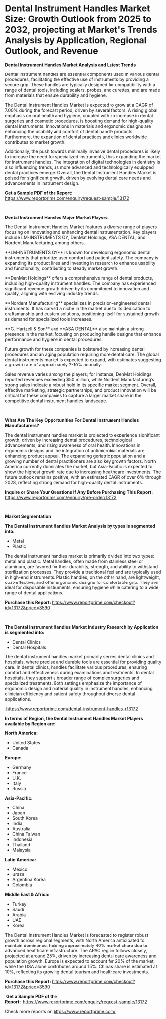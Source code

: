 <p><h1>Dental Instrument Handles Market Size: Growth Outlook from 2025 to 2032, projecting at Market's Trends Analysis by Application, Regional Outlook, and Revenue</h1></p><p><strong>Dental Instrument Handles Market Analysis and Latest Trends</strong></p>
<p><p>Dental instrument handles are essential components used in various dental procedures, facilitating the effective use of instruments by providing a secure grip. These handles are typically designed for compatibility with a range of dental tools, including scalers, probes, and curettes, and are made from materials that ensure durability and hygiene.</p><p>The Dental Instrument Handles Market is expected to grow at a CAGR of 7.00% during the forecast period, driven by several factors. A rising global emphasis on oral health and hygiene, coupled with an increase in dental surgeries and cosmetic procedures, is boosting demand for high-quality dental instruments. Innovations in materials and ergonomic designs are enhancing the usability and comfort of dental handle products. Furthermore, the expansion of dental practices and clinics worldwide contributes to market growth. </p><p>Additionally, the push towards minimally invasive dental procedures is likely to increase the need for specialized instruments, thus expanding the market for instrument handles. The integration of digital technologies in dentistry is also influencing trends, as more advanced and technologically equipped dental practices emerge. Overall, the Dental Instrument Handles Market is poised for significant growth, driven by evolving dental care needs and advancements in instrument design.</p></p>
<p><strong>Get a Sample PDF of the Report:&nbsp;</strong> <a href="https://www.reportprime.com/enquiry/request-sample/13172?utm_campaign=3055&utm_medium=2&utm_source=Github&utm_content=ia&utm_term=19032025&utm_id=dental-instrument-handles">https://www.reportprime.com/enquiry/request-sample/13172</a></p>
<p>&nbsp;</p>
<p><strong>Dental Instrument Handles Major Market Players</strong></p>
<p><p>The Dental Instrument Handles Market features a diverse range of players focusing on innovating and enhancing dental instrumentation. Key players include LM-INSTRUMENTS OY, DenMat Holdings, ASA DENTAL, and Nordent Manufacturing, among others.</p><p>**LM-INSTRUMENTS OY** is known for developing ergonomic dental instruments that prioritize user comfort and patient safety. The company is expanding its product lines and investing in research to enhance usability and functionality, contributing to steady market growth.</p><p>**DenMat Holdings** offers a comprehensive range of dental products, including high-quality instrument handles. The company has experienced significant revenue growth driven by its commitment to innovation and quality, aligning with evolving industry trends.</p><p>**Nordent Manufacturing** specializes in precision-engineered dental instruments. It has carved a niche in the market due to its dedication to craftsmanship and custom solutions, positioning itself for sustained growth as demand for specialized tools increases.</p><p>**G. Hartzell & Son** and **ASA DENTAL** also maintain a strong presence in the market, focusing on producing handle designs that enhance performance and hygiene in dental procedures.</p><p>Future growth for these companies is bolstered by increasing dental procedures and an aging population requiring more dental care. The global dental instruments market is expected to expand, with estimates suggesting a growth rate of approximately 7-10% annually.</p><p>Sales revenue varies among the players; for instance, DenMat Holdings reported revenues exceeding $50 million, while Nordent Manufacturing’s strong sales indicate a robust hold in its specific market segment. Overall, effective marketing, strategic partnerships, and product innovation will be critical for these companies to capture a larger market share in the competitive dental instrument handles landscape.</p></p>
<p>&nbsp;</p>
<p><strong>What Are The Key Opportunities For Dental Instrument Handles Manufacturers?</strong></p>
<p><p>The dental instrument handles market is projected to experience significant growth, driven by increasing dental procedures, technological advancements, and rising awareness of oral health. Innovations in ergonomic designs and the integration of antimicrobial materials are enhancing product appeal. The expanding geriatric population and a growing number of dental practitioners are also key growth factors. North America currently dominates the market, but Asia-Pacific is expected to show the highest growth rate due to increasing healthcare investments. The future outlook remains positive, with an estimated CAGR of over 6% through 2028, reflecting strong demand for high-quality dental instruments.</p></p>
<p><strong>Inquire or Share Your Questions If Any Before Purchasing This Report:</strong> <a href="https://www.reportprime.com/enquiry/pre-order/13172?utm_campaign=3055&utm_medium=2&utm_source=Github&utm_content=ia&utm_term=19032025&utm_id=dental-instrument-handles">https://www.reportprime.com/enquiry/pre-order/13172</a></p>
<p>&nbsp;</p>
<p><strong>Market Segmentation</strong></p>
<p><strong>The Dental Instrument Handles Market Analysis by types is segmented into:</strong></p>
<p><ul><li>Metal</li><li>Plastic</li></ul></p>
<p><p>The dental instrument handles market is primarily divided into two types: metal and plastic. Metal handles, often made from stainless steel or aluminum, are favored for their durability, strength, and ability to withstand sterilization processes. They provide a traditional feel and are typically used in high-end instruments. Plastic handles, on the other hand, are lightweight, cost-effective, and offer ergonomic designs for comfortable grip. They are ideal for disposable instruments, ensuring hygiene while catering to a wide range of dental applications.</p></p>
<p><strong>Purchase this Report:&nbsp;</strong><a href="https://www.reportprime.com/checkout?id=13172&price=3590&utm_campaign=3055&utm_medium=2&utm_source=Github&utm_content=ia&utm_term=19032025&utm_id=dental-instrument-handles">https://www.reportprime.com/checkout?id=13172&price=3590</a></p>
<p>&nbsp;</p>
<p><strong>The Dental Instrument Handles Market Industry Research by Application is segmented into:</strong></p>
<p><ul><li>Dental Clinics</li><li>Dental Hospitals</li></ul></p>
<p><p>The dental instrument handles market primarily serves dental clinics and hospitals, where precise and durable tools are essential for providing quality care. In dental clinics, handles facilitate various procedures, ensuring comfort and effectiveness during examinations and treatments. In dental hospitals, they support a broader range of complex surgeries and specialized treatments. Both settings emphasize the importance of ergonomic design and material quality in instrument handles, enhancing clinician efficiency and patient safety throughout diverse dental applications.</p></p>
<p><a href="https://www.reportprime.com/dental-instrument-handles-r13172?utm_campaign=3055&utm_medium=2&utm_source=Github&utm_content=ia&utm_term=19032025&utm_id=dental-instrument-handles">&nbsp;https://www.reportprime.com/dental-instrument-handles-r13172</a></p>
<p><strong>In terms of Region, the Dental Instrument Handles Market Players available by Region are:</strong></p>
<p>
    <p> <strong> North America: </strong>
        <ul>
            <li>United States</li>
            <li>Canada</li>
        </ul>
        </p> 
    <p> <strong> Europe: </strong>
        <ul>
            <li>Germany</li>
            <li>France</li>
            <li>U.K.</li>
            <li>Italy</li>
            <li>Russia</li>
        </ul>
        </p> 
    <p> <strong> Asia-Pacific: </strong>
        <ul>
            <li>China</li>
            <li>Japan</li>
            <li>South Korea</li>
            <li>India</li>
            <li>Australia</li>
            <li>China Taiwan</li>
            <li>Indonesia</li>
            <li>Thailand</li>
            <li>Malaysia</li>
        </ul>
        </p> 
    <p> <strong> Latin America: </strong>
        <ul>
            <li>Mexico</li>
            <li>Brazil</li>
            <li>Argentina Korea</li>
            <li>Colombia</li>
        </ul>
        </p> 
    <p> <strong> Middle East & Africa: </strong>
        <ul>
            <li>Turkey</li>
            <li>Saudi</li>
            <li>Arabia</li>
            <li>UAE</li>
            <li>Korea</li>
        </ul>
    </p>
    </p>
<p><p>The Dental Instrument Handles Market is forecasted to register robust growth across regional segments, with North America anticipated to maintain dominance, holding approximately 40% market share due to advanced healthcare infrastructure. The APAC region follows closely, projected at around 25%, driven by increasing dental care awareness and population growth. Europe is expected to account for 20% of the market, while the USA alone contributes around 15%. China’s share is estimated at 10%, reflecting its growing dental tourism and healthcare investments.</p></p>
<p><strong>Purchase this Report: </strong><a href="https://www.reportprime.com/checkout?id=13172&price=3590&utm_campaign=3055&utm_medium=2&utm_source=Github&utm_content=ia&utm_term=19032025&utm_id=dental-instrument-handles">https://www.reportprime.com/checkout?id=13172&price=3590</a></p>
<p>&nbsp;<strong>Get a Sample PDF of the Report:&nbsp;&nbsp;</strong><a href="https://www.reportprime.com/enquiry/request-sample/13172?utm_campaign=3055&utm_medium=2&utm_source=Github&utm_content=ia&utm_term=19032025&utm_id=dental-instrument-handles">https://www.reportprime.com/enquiry/request-sample/13172</a></p>
<p><strong></strong></p>
<p>Check more reports on <a href="https://www.reportprime.com/?utm_campaign=3055&utm_medium=2&utm_source=Github&utm_content=ia&utm_term=19032025&utm_id=dental-instrument-handles">https://www.reportprime.com/</a></p>